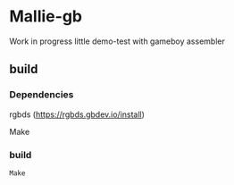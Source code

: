 # Mallie-gb
Work in progress little demo-test with gameboy assembler

## build
### Dependencies
rgbds (https://rgbds.gbdev.io/install)

Make

### build
```
Make
```

